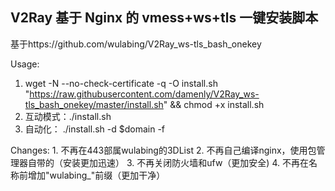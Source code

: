 ## V2Ray 基于 Nginx 的 vmess+ws+tls 一键安装脚本

基于https://github.com/wulabing/V2Ray_ws-tls_bash_onekey

Usage:

1. wget -N --no-check-certificate -q -O install.sh "https://raw.githubusercontent.com/damenly/V2Ray_ws-tls_bash_onekey/master/install.sh" && chmod +x install.sh 
2. 互动模式：./install.sh
2. 自动化： ./install.sh -d $domain -f

Changes:
    1. 不再在443部属wulabing的3DList
    2. 不再自己编译nginx，使用包管理器自带的（安装更加迅速）
    3. 不再关闭防火墙和ufw（更加安全)
    4. 不再在名称前增加"wulabing_"前缀（更加干净）



